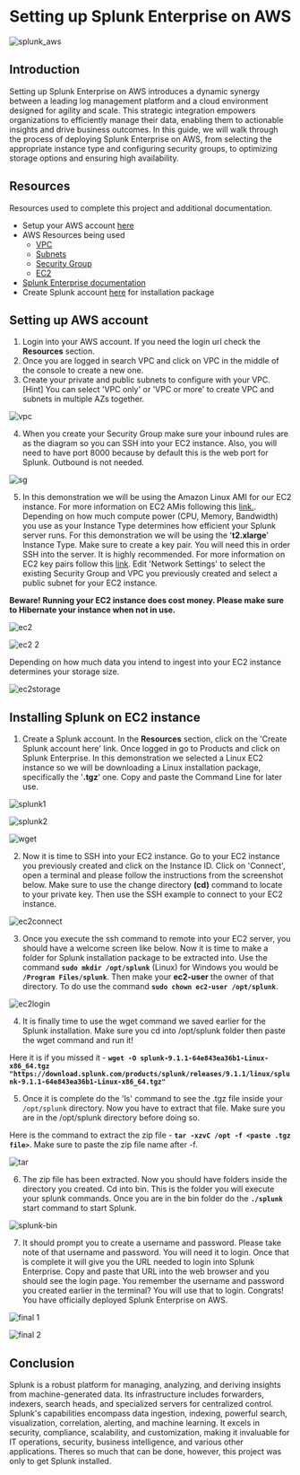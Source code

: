 # Setting up Splunk Enterprise on AWS

![splunk_aws](https://github.com/createdbymp/splunk_on_aws/assets/87043765/4b25d364-d15c-4f34-ad4e-368cfebdb88e)

## Introduction

Setting up Splunk Enterprise on AWS introduces a dynamic synergy between a leading log management platform and a cloud environment designed for agility and scale. This strategic integration empowers organizations to efficiently manage their data, enabling them to actionable insights and drive business outcomes. In this guide, we will walk through the process of deploying Splunk Enterprise on AWS, from selecting the appropriate instance type and configuring security groups, to optimizing storage options and ensuring high availability.

## Resources

Resources used to complete this project and additional documentation. 

 - Setup your AWS account [here](https://aws.amazon.com/free/?trk=be77f66f-da84-4f51-9483-df3858616660&sc_channel=ps&s_kwcid=AL!4422!10!71124885882248!71125409442309&ef_id=9b15d8ea24a7116f0317bdc13040336b:G:s&all-free-tier.sort-by=item.additionalFields.SortRank&all-free-tier.sort-order=asc&awsf.Free%20Tier%20Types=*all&awsf.Free%20Tier%20Categories=*all)
 - AWS Resources being used
	 - [VPC](https://docs.aws.amazon.com/vpc/latest/userguide/how-it-works.html)
	 - [Subnets](https://docs.aws.amazon.com/vpc/latest/userguide/configure-subnets.html)
	 - [Security Group](https://docs.aws.amazon.com/vpc/latest/userguide/security-groups.html)
	 - [EC2](https://docs.aws.amazon.com/AWSEC2/latest/UserGuide/concepts.html)
 - [Splunk Enterprise documentation](https://www.splunk.com/en_us/pdfs/tech-brief/deploying-splunk-enterprise-on-amazon-web-services.pdf)
 - Create Splunk account [here](https://www.splunk.com/en_us/download/splunk-enterprise.html) for installation package

## Setting up AWS account

 1. Login into your AWS account. If you need the login url check the **Resources** section.
 2.  Once you are logged in search VPC and click on VPC in the middle of the console to create a new one.
 3. Create your private and public subnets to configure with your VPC. [Hint] You can select 'VPC only' or 'VPC or more' to create VPC and subnets in multiple AZs together.    
 
![vpc](https://github.com/createdbymp/splunk_on_aws/assets/87043765/f0beae17-a52d-4555-ae5d-3f6cc90c8e83)

 4. When you create your Security Group make sure your inbound rules are as the diagram so you can SSH into your EC2 instance. Also, you will need to have port 8000 because by default this is the web port for Splunk. Outbound is not needed.

![sg](https://github.com/createdbymp/splunk_on_aws/assets/87043765/b3b91bce-fdcc-48f9-b56f-48db89e057b7)

 5. In this demonstration we will be using the Amazon Linux AMI for our EC2 instance. For more information on EC2 AMis following this [link.](https://docs.aws.amazon.com/AWSEC2/latest/UserGuide/AMIs.html). Depending on how much compute power (CPU, Memory, Bandwidth) you use as your Instance Type determines how efficient your Splunk server runs. For this demonstration we will be using the '**t2.xlarge**' Instance Type. Make sure to create a key pair. You will need this in order SSH into the server. It is highly recommended. For more information on EC2 key pairs follow this [link](https://docs.aws.amazon.com/AWSEC2/latest/UserGuide/ec2-key-pairs.html). Edit 'Network Settings' to select the existing Security Group and VPC you previously created and select a public subnet for your EC2 instance. 

**Beware! Running your EC2 instance does cost money. Please make sure to Hibernate your instance when not in use.** 

![ec2](https://github.com/createdbymp/splunk_on_aws/assets/87043765/af8d00ec-9b4d-46e2-b6b3-0d8574945dc5)

![ec2 2](https://github.com/createdbymp/splunk_on_aws/assets/87043765/7070b0f8-0f81-4b9c-8e92-7959bdcfb032)

Depending on how much data you intend to ingest into your EC2 instance determines your storage size.

![ec2storage](https://github.com/createdbymp/splunk_on_aws/assets/87043765/c15088e4-6f66-4e9e-98a0-3464eed2ee81)

## Installing Splunk on EC2 instance

 1. Create a Splunk account. In the **Resources** section, click on the 'Create Splunk account here' link. Once logged in go to Products and click on Splunk Enterprise. In this demonstration we selected a Linux EC2 instance so we will be downloading a Linux installation package, specifically the '**.tgz**' one. Copy and paste the Command Line for later use. 

![splunk1](https://github.com/createdbymp/splunk_on_aws/assets/87043765/05eff846-a3e0-4b5c-bfab-4de1a52010ea)

![splunk2](https://github.com/createdbymp/splunk_on_aws/assets/87043765/9f11ebb6-d14d-4f55-ae76-d6b91298c6b7)

![wget](https://github.com/createdbymp/splunk_on_aws/assets/87043765/1f9f9a81-bbd9-434c-8422-e92660dc61e9)

 2. Now it is time to SSH into your EC2 instance. Go to your EC2 instance you previously created and click on the Instance ID. Click on 'Connect', open a terminal and please follow the instructions from the screenshot below. Make sure to use the change directory **(cd)** command to locate to your private key. Then use the SSH example to connect to your EC2 instance.

![ec2connect](https://github.com/createdbymp/splunk_on_aws/assets/87043765/2307df7b-835f-41c8-afdb-8f0b981eb88f)

 3. Once you execute the ssh command to remote into your EC2 server, you should have a welcome screen like below. Now it is time to make a folder for Splunk installation package to be extracted into. Use the command **`sudo mkdir /opt/splunk`** (Linux) for Windows you would be **`/Program Files/splunk`**. Then make your **ec2-user** the owner of that directory. To do use the command **`sudo chown ec2-user /opt/splunk`**.

![ec2login](https://github.com/createdbymp/splunk_on_aws/assets/87043765/eaa71244-f256-4550-845e-be89afed0de6)

 4. It is finally time to use the wget command we saved earlier for the Splunk installation. Make sure you cd into /opt/splunk folder then paste the wget command and run it! 

Here it is if you missed it - **`wget -O splunk-9.1.1-64e843ea36b1-Linux-x86_64.tgz "https://download.splunk.com/products/splunk/releases/9.1.1/linux/splunk-9.1.1-64e843ea36b1-Linux-x86_64.tgz"`**

 5. Once it is complete do the 'ls' command to see the .tgz file inside your `/opt/splunk` directory. Now you have to extract that file. Make sure you are in the /opt/splunk directory before doing so.

Here is the command to extract the zip file - **`tar -xzvC /opt -f <paste .tgz file>`**. Make sure to paste the zip file name after -f.

![tar](https://github.com/createdbymp/splunk_on_aws/assets/87043765/78c566af-7680-4e12-b26e-8d284441cc41)

 6. The zip file has been extracted. Now you should have folders inside the directory you created. Cd into bin. This is the folder you will execute your splunk commands. Once you are in the bin folder do the **`./splunk`** start command to start Splunk. 

![splunk-bin](https://github.com/createdbymp/splunk_on_aws/assets/87043765/881b9e56-7644-4abc-9a00-5e1f294cdde2)

 7.  It should prompt you to create a username and password. Please take note of that username and password. You will need it to login. Once that is complete it will give you the URL needed to login into Splunk Enterprise. Copy and paste that URL into the web browser and you should see the login page. You remember the username and password you created earlier in the terminal? You will use that to login. Congrats! You have officially deployed Splunk Enterprise on AWS.

![final 1](https://github.com/createdbymp/splunk_on_aws/assets/87043765/a6472447-f26a-491d-9124-9242f9178978)

![final 2](https://github.com/createdbymp/splunk_on_aws/assets/87043765/11210c64-1270-464a-97a8-ee09057ebd05)

## Conclusion

Splunk is a robust platform for managing, analyzing, and deriving insights from machine-generated data. Its infrastructure includes forwarders, indexers, search heads, and specialized servers for centralized control. Splunk's capabilities encompass data ingestion, indexing, powerful search, visualization, correlation, alerting, and machine learning. It excels in security, compliance, scalability, and customization, making it invaluable for IT operations, security, business intelligence, and various other applications. Theres so much that can be done, however, this project was only to get Splunk installed. 
